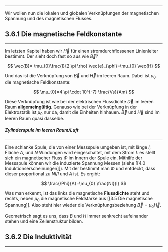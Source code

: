 ***

Wir wollen nun die lokalen und globalen Verknüpfungen der magnetischen Spannung und des magnetischen Flusses.

## 3.6.1 Die magnetische Feldkonstante
***

Im letzten Kapitel haben wir $\vec{H}$ für einen stromdurchflossenen Linienleiter bestimmt. Der sieht doch fast so aus wie $\vec{B}$?

$$
\vec{B}= \mu_{0}\frac{I}{2 \pi \rho} \vec{e}_{\phi}=\mu_{0}  \vec{H}
$$

Und das ist die Verknüpfung von $\vec{B}$ und $\vec{H}$ im leeren Raum. Dabei ist $\mu_{0}$ die magnetische Feldkonstante:

$$
\mu_{0}=4 \pi \cdot 10^{-7} \frac{Vs}{Am}
$$

Diese Verknüpfung ist wie bei der elektrischen Flussdichte $\vec{D}$ im leeren Raum **allgemeingültig**.
Genauso wie bei der Verknüpfung in der Elektrostatik ist $\mu_{0}$ nur da, damit die Einheiten hinhauen. $\vec{B}$ und $\vec{H}$ sind im leeren Raum quasi dasselbe.

##### Zylinderspule im leeren Raum/Luft
***

Eine schlanke Spule, die von einer Messspule umgeben ist, mit länge $l$, Fläche $A$, und $N$ Windungen wird eingeschaltet, mit dem Strom $I$. es stellt sich ein magnetischer Fluss $\Phi$ im Innern der Spule ein. Mithilfe der Messspule können wir die induzierte Spannung Messen (siehe [[4.0 Induktionserscheinungen]]). Mit der bestimmt man $\Phi$ und entdeckt, dass dieser proportional zu $NI /l$ und $A$ ist. Es ergibt:

$$
\frac{\Phi}{A}=\mu_{0}  \frac{NI}{l}
$$

Was man erkennt, ist das links die magnetische **Flussdichte** steht  und rechts, neben $\mu_{0}$ die magnetische Feldstärke aus [[3.5 Die magnetische Spannung]]. Also steht hier wieder die Verknüpfungsbeziehung $\vec{B}=\mu_{0}  \vec{H}$.

Geometrisch sagt es uns, dass $B$ und $H$ immer senkrecht aufeinander stehen und eine Zellenstruktur bilden.

## 3.6.2 Die Induktivität
***

